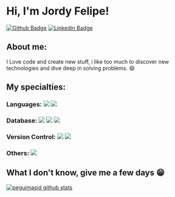 # Hi, I'm Jordy Felipe!

[![Github Badge](https://img.shields.io/badge/-Github-000?style=flat-square&logo=Github&logoColor=white&link=https://github.com/jordy-felipe)](https://github.com/jordy-felipe)
[![Linkedin Badge](https://img.shields.io/badge/-LinkedIn-blue?style=flat-square&logo=Linkedin&logoColor=white&link=https://www.linkedin.com/in/jordyfoliveira/)](https://www.linkedin.com/in/jordyfoliveira/)

## About me:

I Love code and create new stuff, i like too much to discover new technologies and dive deep in solving problems. :smile:

## My specialties:

### Languages: <img src="https://img.shields.io/badge/Python-3776AB?style=for-the-badge&logo=python&logoColor=white"/> <img src ="https://img.shields.io/badge/Jupyter-F37626.svg?&style=for-the-badge&logo=Jupyter&logoColor=white"/>

### Database: <img src ="https://img.shields.io/badge/MySQL-00000F?style=for-the-badge&logo=mysql&logoColor=white"/> <img src ="https://img.shields.io/badge/PostgreSQL-316192?style=for-the-badge&logo=postgresql&logoColor=white"/> <img src ="https://img.shields.io/badge/MongoDB-white?style=for-the-badge&logo=mongodb&logoColor=4EA94B"/>

### Version Control: <img src="https://img.shields.io/badge/git%20-F05032.svg?&style=for-the-badge&logo=git&logoColor=white"/> <img src="https://img.shields.io/badge/github%20-%23121011.svg?&style=for-the-badge&logo=github&logoColor=white"/>

### Others: <img src="https://img.shields.io/badge/docker%20-%230db7ed.svg?&style=for-the-badge&logo=docker&logoColor=white"/>

## What I don't know, give me a few days 😁

[![peguimasid github stats](https://github-readme-stats.vercel.app/api?username=jordy-felipe&show_icons=true&title_color=fff&icon_color=37aaff&text_color=f8f8f2&bg_color=171c24&count_private=true)](https://github.com/jordy-felipe)

